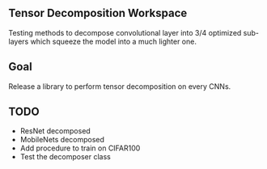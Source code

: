 ## Tensor Decomposition Workspace
Testing methods to decompose convolutional layer into 3/4 optimized sub-layers which squeeze the model into a much lighter one. 

## Goal
Release a library to perform tensor decomposition on every CNNs. 

## TODO
- ResNet decomposed 
- MobileNets decomposed 
- Add procedure to train on CIFAR100 
- Test the decomposer class 